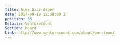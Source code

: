 ```yaml
---
title: Alex Diaz-Asper
date: 2017-09-19 12:38:00 Z
position: 36
Details: VentureCount
Section: board
Link: http://www.venturecount.com/about/our-team/
---
```


